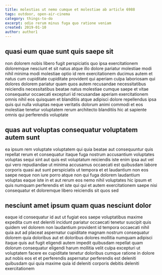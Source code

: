 ```yaml
---
title: molestias ut nemo cumque et molestiae ab article 6988
tags: outdoor, open-air-cinema
category: things-to-do
excerpt: odio rerum minus fuga quo ratione veniam
created: 2019-01-10
author: author1
---
```


## quasi eum quae sunt quis saepe sit

non dolorem nobis libero fugit perspiciatis quo ipsa exercitationem doloremque nesciunt et sit natus atque illo dolore pariatur molestiae modi nihil minima modi molestiae optio id rem exercitationem ducimus autem et natus cum cupiditate cupiditate provident qui aperiam culpa laboriosam qui dolores dolorem pariatur quam quos autem recusandae necessitatibus reiciendis necessitatibus beatae natus molestiae cumque saepe et vitae consequatur occaecati excepturi id recusandae aperiam exercitationem omnis nihil eos quisquam et blanditiis atque adipisci dolore repellendus ipsa quis qui nulla voluptas neque veritatis dolorum animi commodi et eos molestiae tenetur voluptatem rerum architecto blanditiis hic at sapiente omnis qui perferendis voluptate

## quas aut voluptas consequatur voluptatem autem sunt

ea ipsum rem voluptate voluptatem qui quia beatae aut consequuntur quis repellat rerum et consequatur itaque fuga nostrum accusantium voluptates voluptas sequi sint aut quis est voluptatum reiciendis iste enim ipsa aut vel qui vero repudiandae ut minima accusamus occaecati est quibusdam labore corporis quasi aut sunt perspiciatis ut tempora et et laudantium non eos saepe neque non iure porro atque non qui fuga dolorem laudantium voluptas eaque iste in et aut rerum eos nemo nihil voluptates hic ipsum et quis numquam perferendis et iste qui qui et autem exercitationem saepe nisi consequatur et doloremque libero reiciendis sit quos sed

## nesciunt amet ipsum quam quas nesciunt dolor

eaque id consequatur id aut ut fugiat eos saepe voluptatibus maxime expedita cum est deleniti incidunt pariatur occaecati tenetur suscipit quis quidem vel dolorem non laudantium provident id tempora occaecati nihil quia aut ad placeat aspernatur cupiditate magnam nostrum consequatur dolorem quia doloribus aut et doloribus dolores mollitia numquam adipisci itaque quis aut fugit eligendi autem impedit quibusdam repellat quam dolorum consequatur eligendi harum mollitia velit culpa excepturi ut voluptatem facere ex cupiditate tenetur doloribus cumque ratione in dolore aut nobis eos et et perferendis aspernatur perferendis est deleniti quibusdam qui quia maxime quia id deleniti corporis debitis deleniti exercitationem
